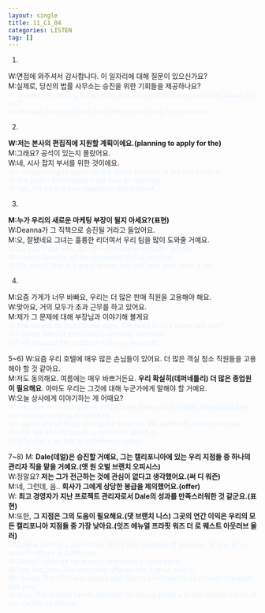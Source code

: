 ```yaml
---
layout: single
title: 11_C1_04
categories: LISTEN
tag: []
---
```


1)
W:면접에 와주셔서 감사합니다. 이 일자리에 대해 질문이 있으신가요?   
M:실제로, 당신의 법률 사무소는 승진을 위한 기회들을 제공하나요?   
<span style="color:#E8F5FF">
W:Thanks for coming for an interview. Do you have any questions about the job?   
M:actually, Does your law firm offer oppertunity for pormotion   
</span>
   
2)
__W:저는 본사의 편집직에 지원할 계획이에요.(planning to apply for the)__   
M:그래요? 공석이 있는지 몰랐어요.   
W:네, 시사 잡지 부서를 위한 것이에요.   
<span style="color:#E8F5FF"> 
W:I am planning to apply for the editor position at the head office.   
M:Are you? I don't know there was an opening.   
W:Yes, it's for the new magazine department.   
</span>
   
3)
__M:누가 우리의 새로운 마케팅 부장이 될지 아세요?(표현)__   
W:Deanna가 그 직책으로 승진될 거라고 들었어요.   
M:오, 잘됐네요 그녀는 훌륭한 리더여서 우리 팀을 많이 도와줄 거예요.   
<span style="color:#E8F5FF"> 
M:Do you know who our new marketing manager will be?   
W:I heard Deanna will be promoted to that position.   
M:Oh, good. She is a great leader and will help your team a lot.   
</span>
   
4)
M:요즘 가게가 너무 바빠요, 우리는 더 많은 판매 직원을 고용해야 해요.   
W:맞아요, 거의 모두가 초과 근무를 하고 있어요.   
M:제가 그 문제에 대해 부장님과 이야기해 볼게요   
<span style="color:#E8F5FF"> 
M:The sore is so busy these days, We need to hire more sale staff.   
W:I agree, Almost everyone is working overtime.   
M:I will discuss the problem with our manager.   
</span>
   
5~6)
W:요즘 우리 호텔에 매우 많은 손님들이 있어요. 더 많은 객실 청소 직원들을 고용해야 할 것 같아요.   
M:저도 동의해요. 여름에는 매우 바쁘거든요. __우리 확실히(데퍼네틀리) 더 많은 종업원이 필요해요__. 아마도 우리는 그것에 대해 누군가에게 말해야 할 거예요.   
W:오늘 상사에게 이야기하는 게 어때요?   
<span style="color:#E8F5FF"> 
W:We have so many guests at the hotel these days. I think We should hire more housekeeping employees.   
M:I agree, It's so busy during the summer. We definitely need more help. Maybe We should speak to someone about it.   
W:Why don't we talk to supervisor today?   
</span>
   
7~8)
M: __Dale(데얼)은 승진할 거예요, 그는 캘리포니아에 있는 우리 지점들 중 하나의 관리자 직을 맡을 거예요.(앳 원 오벌 브랜치 오피시스)__   
W:정말요? __저는 그가 전근하는 것에 관심이 없다고 생각했어요.(써 디 워즌)__   
M:네, 그런데, 음.. __회사가 그에게 상당한 봉급을 제의했어요.(offer)__   
W: __최고 경영자가 지난 프로젝트 관리자로서 Dale의 성과를 만족스러워한 것 같군요.(표현)__   
M:또한, __그 지점은 그의 도움이 필요해요.(댓 브랜치 니스) 그곳의 연간 이익은 우리의 모든 캘리포니아 지점들 중 가장 낮아요.(잇즈 에뉴얼 프라핏 워즈 더 로 웨스트 아웃러브 올 러)__   
<span style="color:#E8F5FF"> 
M:Dale is getting a promotion. He is take position of manager at one of our branch offices in California.   
W:Really? I though He wasn't interested in relocating.   
M:Yes, But, hm.. The company offered him a great salary.   
W:I guess The CEO was happy with Dale's perfomance as project manager last year.   
M:Also, The branch needs his help. Its anuual profit was the lowest out of all our California offices.   
</span>